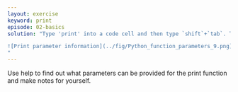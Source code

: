 ```yaml
---
layout: exercise
keyword: print
episode: 02-basics
solution: "Type 'print' into a code cell and then type `shift`+`tab`. The following pop-up should appear.

![Print parameter information](../fig/Python_function_parameters_9.png)
"
---
```


Use help to find out what parameters can be provided for the print function and make notes for yourself.
